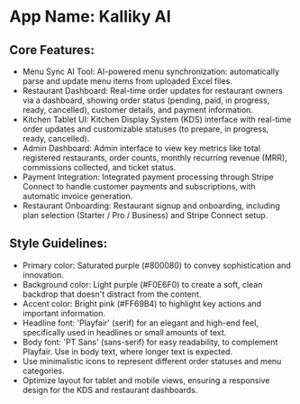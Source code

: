 # **App Name**: Kalliky AI

## Core Features:

- Menu Sync AI Tool: AI-powered menu synchronization: automatically parse and update menu items from uploaded Excel files.
- Restaurant Dashboard: Real-time order updates for restaurant owners via a dashboard, showing order status (pending, paid, in progress, ready, cancelled), customer details, and payment information.
- Kitchen Tablet UI: Kitchen Display System (KDS) interface with real-time order updates and customizable statuses (to prepare, in progress, ready, cancelled).
- Admin Dashboard: Admin interface to view key metrics like total registered restaurants, order counts, monthly recurring revenue (MRR), commissions collected, and ticket status.
- Payment Integration: Integrated payment processing through Stripe Connect to handle customer payments and subscriptions, with automatic invoice generation.
- Restaurant Onboarding: Restaurant signup and onboarding, including plan selection (Starter / Pro / Business) and Stripe Connect setup.

## Style Guidelines:

- Primary color: Saturated purple (#800080) to convey sophistication and innovation.
- Background color: Light purple (#F0E6F0) to create a soft, clean backdrop that doesn't distract from the content.
- Accent color: Bright pink (#FF69B4) to highlight key actions and important information.
- Headline font: 'Playfair' (serif) for an elegant and high-end feel, specifically used in headlines or small amounts of text.
- Body font: 'PT Sans' (sans-serif) for easy readability, to complement Playfair. Use in body text, where longer text is expected.
- Use minimalistic icons to represent different order statuses and menu categories.
- Optimize layout for tablet and mobile views, ensuring a responsive design for the KDS and restaurant dashboards.